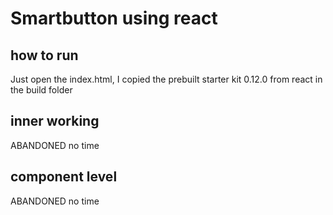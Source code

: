 # Smartbutton using react

## how to run

Just open the index.html, I copied the prebuilt starter kit 0.12.0 from react in the build folder
	
## inner working

ABANDONED no time
	
## component level

ABANDONED no time
	